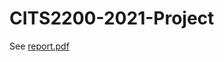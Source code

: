 # CITS2200-2021-Project

See [report.pdf](https://github.com/kristofk01/CITS2200-2021-Project/blob/main/report.pdf)

